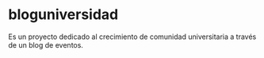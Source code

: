 # bloguniversidad
Es un proyecto dedicado al crecimiento de comunidad universitaria a través de un blog de eventos.

